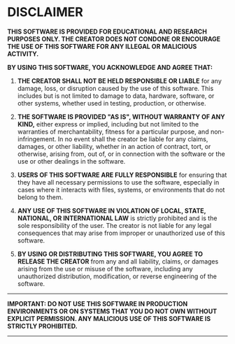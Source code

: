 # **DISCLAIMER**

**THIS SOFTWARE IS PROVIDED FOR EDUCATIONAL AND RESEARCH PURPOSES ONLY. THE CREATOR DOES NOT CONDONE OR ENCOURAGE THE USE OF THIS SOFTWARE FOR ANY ILLEGAL OR MALICIOUS ACTIVITY.**

**BY USING THIS SOFTWARE, YOU ACKNOWLEDGE AND AGREE THAT:**

1. **THE CREATOR SHALL NOT BE HELD RESPONSIBLE OR LIABLE** for any damage, loss, or disruption caused by the use of this software. This includes but is not limited to damage to data, hardware, software, or other systems, whether used in testing, production, or otherwise.

2. **THE SOFTWARE IS PROVIDED "AS IS", WITHOUT WARRANTY OF ANY KIND,** either express or implied, including but not limited to the warranties of merchantability, fitness for a particular purpose, and non-infringement. In no event shall the creator be liable for any claims, damages, or other liability, whether in an action of contract, tort, or otherwise, arising from, out of, or in connection with the software or the use or other dealings in the software.

3. **USERS OF THIS SOFTWARE ARE FULLY RESPONSIBLE** for ensuring that they have all necessary permissions to use the software, especially in cases where it interacts with files, systems, or environments that do not belong to them.

4. **ANY USE OF THIS SOFTWARE IN VIOLATION OF LOCAL, STATE, NATIONAL, OR INTERNATIONAL LAW** is strictly prohibited and is the sole responsibility of the user. The creator is not liable for any legal consequences that may arise from improper or unauthorized use of this software.

5. **BY USING OR DISTRIBUTING THIS SOFTWARE, YOU AGREE TO RELEASE THE CREATOR** from any and all liability, claims, or damages arising from the use or misuse of the software, including any unauthorized distribution, modification, or reverse engineering of the software.

---

**IMPORTANT: DO NOT USE THIS SOFTWARE IN PRODUCTION ENVIRONMENTS OR ON SYSTEMS THAT YOU DO NOT OWN WITHOUT EXPLICIT PERMISSION. ANY MALICIOUS USE OF THIS SOFTWARE IS STRICTLY PROHIBITED.**

---
